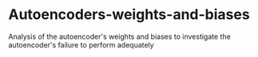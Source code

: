 # Autoencoders-weights-and-biases
Analysis of the autoencoder's weights and biases to investigate the autoencoder's failure to perform adequately 
